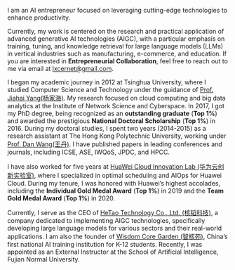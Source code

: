 I am an AI entrepreneur focused on leveraging cutting-edge technologies to enhance productivity.

Currently, my work is centered on the research and practical application of advanced generative AI technologies (AIGC), with a particular emphasis on training, tuning, and knowledge retrieval for large language models (LLMs) in vertical industries such as manufacturing, e-commerce, and education. If you are interested in **Entrepreneurial Collaboration**, feel free to reach out to me via email at [lxcernet@gmail.com](mailto:lxcernet@gmail.com).

I began my academic journey in 2012 at Tsinghua University, where I studied Computer Science and Technology under the guidance of [Prof. Jiahai Yang(杨家海)](https://nmgroup.tsinghua.edu.cn/yjh/). My research focused on cloud computing and big data analytics at the Institute of Network Science and Cyberspace. In 2017, I got my PhD degree, being recognized as an **outstanding graduate** (**Top 1%**) and awarded the prestigious **National Doctoral Scholarship** (**Top 1%**) in 2016. During my doctoral studies, I spent two years (2014-2015) as a research assistant at The Hong Kong Polytechnic University, working under [Prof. Dan Wang(王丹)](https://www4.comp.polyu.edu.hk/~csdwang/). I have published papers in leading conferences and journals, including ICSE, ASE, IWQoS, JPDC, and HPCC.

I have also worked for five years at [HuaWei Cloud Innovation Lab (华为云创新实验室)](https://www.huaweicloud.com/lab/home.html), where I specialized in optimal scheduling and AIOps for Huawei Cloud. During my tenure, I was honored with Huawei’s highest accolades, including the **Individual Gold Medal Award** (**Top 1%**) in 2019 and the **Team Gold Medal Award** (**Top 1%**) in 2020.

Currently, I serve as the CEO of [HeTao Technology Co., Ltd. (核韬科技)](https://www.corecog.cn/), a company dedicated to implementing AIGC technologies, specifically developing large language models for various sectors and their real-world applications. I am also the founder of [Wisdom Core Garden (智核苑)](https://www.aileader.cn/), China’s first national AI training institution for K-12 students. Recently, I was appointed as an External Instructor at the School of Artificial Intelligence, Fujian Normal University.